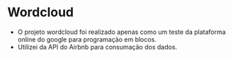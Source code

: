 # Wordcloud

- O projeto wordcloud foi realizado apenas como um teste da plataforma online do google para programação em blocos.
- Utilizei da API do Airbnb para consumação dos dados.
